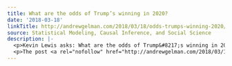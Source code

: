 ```yaml
---
title: What are the odds of Trump’s winning in 2020?
date: '2018-03-18'
linkTitle: http://andrewgelman.com/2018/03/18/odds-trumps-winning-2020/
source: Statistical Modeling, Causal Inference, and Social Science
description: |-
  <p>Kevin Lewis asks: What are the odds of Trump&#8217;s winning in 2020, given that the last three presidents were comfortably re-elected despite one being a serial adulterer, one losing the popular vote, and one bringing race to the forefront? My reply: Serial adulterer, poor vote in previous election, ethnicity . . . I don&#8217;t think [&#8230;]</p>
  <p>The post <a rel="nofollow" href="http://andrewgelman.com/2018/03/18/odds-trumps-winning-2020/">What are the odds of Trump&#8217;s winning in 2
---
```

